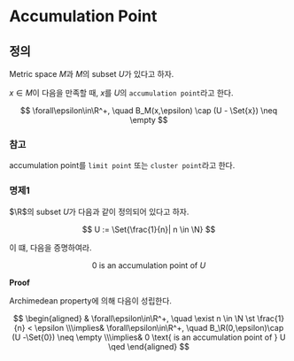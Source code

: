 # Accumulation Point
## 정의
Metric space $M$과 $M$의 subset $U$가 있다고 하자.

$x \in M$이 다음을 만족할 때, $x$를 $U$의 `accumulation point`라고 한다.

$$ \forall\epsilon\in\R^+, \quad B_M(x,\epsilon) \cap (U - \Set{x}) \neq \empty $$

### 참고
accumulation point를 `limit point` 또는 `cluster point`라고 한다.

### 명제1
$\R$의 subset $U$가 다음과 같이 정의되어 있다고 하자.

$$ U := \Set{\frac{1}{n}| n \in \N} $$

이 떄, 다음을 증명하여라.

$$ 0 \text{ is an accumulation point of } U $$

**Proof**

Archimedean property에 의해 다음이 성립한다.

$$ \begin{aligned} & \forall\epsilon\in\R^+, \quad \exist n \in \N \st \frac{1}{n} < \epsilon \\\implies& \forall\epsilon\in\R^+, \quad B_\R(0,\epsilon)\cap (U -\Set{0}) \neq \empty \\\implies& 0 \text{ is an accumulation point of } U \qed \end{aligned} $$